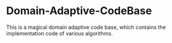 # Domain-Adaptive-CodeBase
This is a magical domain adaptive code base, which contains the implementation code of various algorithms.
